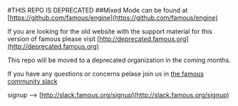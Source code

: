 #THIS REPO IS DEPRECATED
##Mixed Mode can be found at [https://github.com/famous/engine](https://github.com/famous/engine)

If you are looking for the old website with the support material for this version of famous please visit [http://deprecated.famous.org](http://deprecated.famous.org)

This repo will be moved to a deprecated organization in the coming months.

If you have any questions or concerns pelase join us in [the famous community slack](http://slack.famous.org)

signup --> [http://slack.famous.org/signup](http://slack.famous.org/signup)
